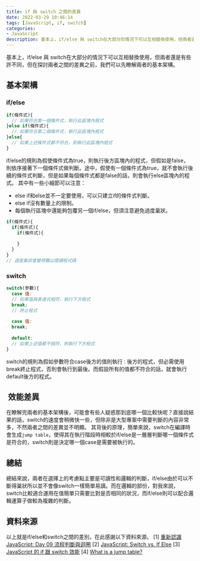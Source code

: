 ```yaml
---
title: if 與 switch 之間的差異
date: 2022-03-29 10:46:14
tags: [JavaScript, if, switch]
categories:
- JavaScript
description: 基本上，if/else 與 switch在大部分的情況下可以互相替換使用，但兩者還是有些許不同，但在探討兩者之間的差異之前，我們可以先瞭解兩者的基本架構。
---
```

基本上，if/else 與 switch在大部分的情況下可以互相替換使用，但兩者還是有些許不同，但在探討兩者之間的差異之前，我們可以先瞭解兩者的基本架構。

## 基本架構

### if/else

```javascript
if(條件式){
  // 如果符合第一個條件式，執行此區塊內程式  
}else if(條件式){
  // 如果符合第二個條件式，執行此區塊內程式
}else{
  // 如果上述條件式都不符合，則執行此區塊內程式
}
```

if/else的規則為假使條件式為true，則執行後方區塊內的程式，但假如是false，則依序接著下一個條件式做判斷。途中，假使有一個條件式為true，就不會執行後續的條件式判斷，但是如果每個條件式都是false的話，則會執行else區塊內的程式。
其中有一些小細節可以注意：

* else if和else並不一定要使用，可以只建立if的條件式判斷。
* else if沒有數量上的限制。
* 每個執行區塊中還能夠包覆另一個if/else，但須注意避免過度巢狀。

```javascript
if(條件式){
  if(條件式){
    if(條件式){
        
    }
  }
}
// 過度巢狀會變得難以閱讀程式碼
```

### switch

```javascript
switch(參數){
  case 值:
  // 如果值與表達式相符，執行下方程式
  break;
  // 終止程式
  
  case 值:
  break;
  
  default:
  // 如果上述值都不相符，則執行下方程式
}
```

switch的規則為假如參數符合case後方的值則執行`：`後方的程式，但必需使用break終止程式，否則會執行到最後。而假設所有的值都不符合的話，就會執行default後方的程式。

##  效能差異

在瞭解完兩者的基本架構後，可能會有些人疑惑那到底哪一個比較快呢？直接說結果的話，switch的速度會稍微快一些，但除非是大型專案中需要判斷的內容非常多，不然兩者之間的差異並不明顯。
其背後的原理，簡單來說，switch在編譯時會生成`jump table`，使得其在執行階段時相較於if/else是一層層判斷哪一個條件式是符合的，switch則是決定哪一個case是需要被執行的。

## 總結

總結來說，兩者在選擇上的考慮點主要是可讀性和邏輯的判斷，if/else由於可以不斷得巢狀所以並不會像switch一樣簡單易讀。而在邏輯的部份，對我來說，switch比較適合運用在值簡單只需要比對是否相同的狀況，而if/else則可以配合邏輯運算子做較為複雜的判斷。

## 資料來源

以上就是if/else和switch之間的差別，在此感謝以下資料來源。
[1] [重新認識 JavaScript: Day 09 流程判斷與迴圈](https://ithelp.ithome.com.tw/articles/10191453)
[2] [JavaScript: Switch vs. If Else](https://medium.com/@michellekwong2/switch-vs-if-else-1d458e7b0711)
[3] [JavaScript 的 if 跟 switch 效能](https://hsiangfeng.github.io/javascript/20200117/3217748743/)
[4] [What is a jump table?](https://stackoverflow.com/questions/48017/what-is-a-jump-table)
